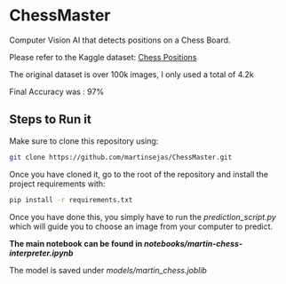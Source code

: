 # ChessMaster

Computer Vision AI that detects positions on a Chess Board.


Please refer to the Kaggle dataset: 
[Chess Positions](https://www.kaggle.com/datasets/koryakinp/chess-positions)

The original dataset is over 100k images, I only used a total of 4.2k

Final Accuracy was : 97%

## Steps to Run it

Make sure to clone this repository using: 
```bash
git clone https://github.com/martinsejas/ChessMaster.git
```


Once you have cloned it, go to the root of the repository and install the project requirements with:

```bash
pip install -r requirements.txt
```

Once you have done this, you simply have to run the *prediction_script.py* which will guide you to choose an image from your computer to predict.

**The main notebook can be found in *notebooks/martin-chess-interpreter.ipynb***

The model is saved under *models/martin_chess.joblib*



